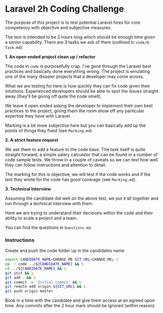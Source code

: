 # Laravel 2h Coding Challenge

The purpose of this project is to test potential Laravel hires for core competency with objective and subjective measures.

The test is intended to be 2 hours long which should be enough time given a senior capability. There are
 3 tasks we ask of them (outlined in `code/0-Task.md`):

**1. An open ended project clean up / refactor**

The code in `code` is purposefully crap. I've gone through the Laravel best practices and basically done everything wrong.
The project is emulating one of the many disaster projects that a developer may come across.

What we are testing for here is how quickly they can fix code given their intuitions. Experienced developers should be 
able to spot the issues straight away (they'll be giving off quite the code smell). 

We leave it open ended asking the developer to implement their own best practices to the project, giving them the room 
show off any particular expertise they have with Laravel.

Marking is a bit more subjective here but you can basically add up the points of things they fixed (see `Marking.md`).

**2. A strict feature request**

We ask them to add a feature to the code base. The task itself is quite straight forward, a simple salary calculator that 
can be found in a number of code sample tests. We throw in a couple of caveats so we can test how well they can follow 
instructions and attention to detail.

The marking for this is objective, we will test if the code works and if the test they wrote for the code has good coverage
(see `Marking.md`).

**3. Technical Interview**

Assuming the candidate did well on the above test, we put it all together and run through a technical interview with them.

Here we are trying to understand their decisions within the code and their ability to scale a project and a team.

You can find the questions in `Questions.md`.


### Instructions

Create and push the code folder up in the candidates name
```bash
export CANDIDATE_NAME=CHANGE_ME GIT_URL=CHANGE_ME; \
cp -r code ../${CANDIDATE_NAME} && \
cd ../${CANDIDATE_NAME} && \
git init && \
git add . && \
git commit -m 'Initial commit' && \
git remote add origin ${GIT_URL} && \
git push origin master
```

Book in a time with the candidate and give them access at an agreed upon time. Any commits after the 2 hour mark should 
be ignored (within reason).
